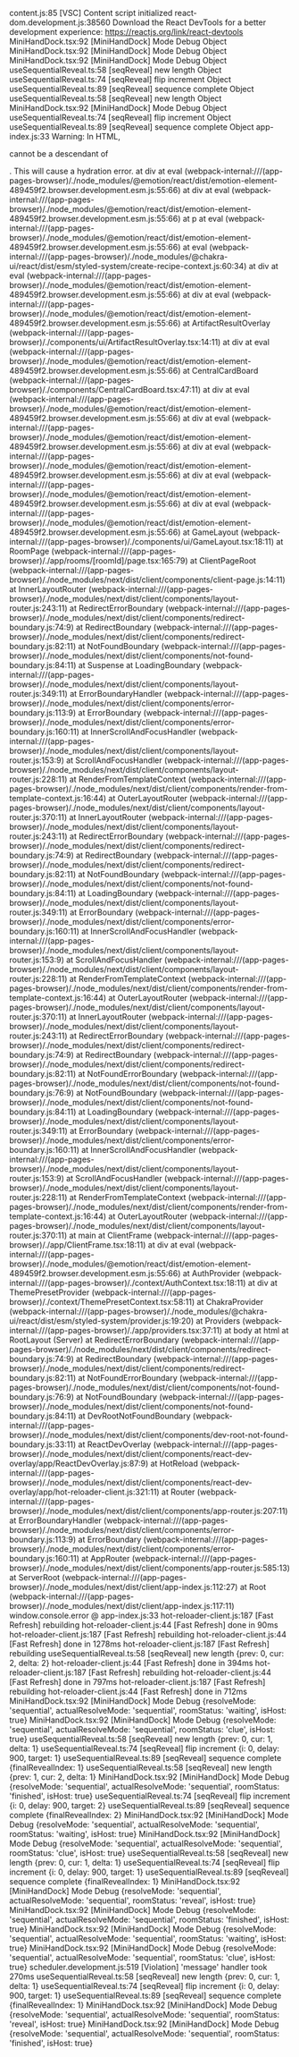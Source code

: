 content.js:85 [VSC] Content script initialized
react-dom.development.js:38560 Download the React DevTools for a better development experience: https://reactjs.org/link/react-devtools
MiniHandDock.tsx:92 [MiniHandDock] Mode Debug Object
MiniHandDock.tsx:92 [MiniHandDock] Mode Debug Object
MiniHandDock.tsx:92 [MiniHandDock] Mode Debug Object
useSequentialReveal.ts:58 [seqReveal] new length Object
useSequentialReveal.ts:74 [seqReveal] flip increment Object
useSequentialReveal.ts:89 [seqReveal] sequence complete Object
useSequentialReveal.ts:58 [seqReveal] new length Object
MiniHandDock.tsx:92 [MiniHandDock] Mode Debug Object
useSequentialReveal.ts:74 [seqReveal] flip increment Object
useSequentialReveal.ts:89 [seqReveal] sequence complete Object
app-index.js:33 Warning: In HTML, <div> cannot be a descendant of <p>.
This will cause a hydration error.
    at div
    at eval (webpack-internal:///(app-pages-browser)/./node_modules/@emotion/react/dist/emotion-element-489459f2.browser.development.esm.js:55:66)
    at div
    at eval (webpack-internal:///(app-pages-browser)/./node_modules/@emotion/react/dist/emotion-element-489459f2.browser.development.esm.js:55:66)
    at p
    at eval (webpack-internal:///(app-pages-browser)/./node_modules/@emotion/react/dist/emotion-element-489459f2.browser.development.esm.js:55:66)
    at eval (webpack-internal:///(app-pages-browser)/./node_modules/@chakra-ui/react/dist/esm/styled-system/create-recipe-context.js:60:34)
    at div
    at eval (webpack-internal:///(app-pages-browser)/./node_modules/@emotion/react/dist/emotion-element-489459f2.browser.development.esm.js:55:66)
    at div
    at eval (webpack-internal:///(app-pages-browser)/./node_modules/@emotion/react/dist/emotion-element-489459f2.browser.development.esm.js:55:66)
    at ArtifactResultOverlay (webpack-internal:///(app-pages-browser)/./components/ui/ArtifactResultOverlay.tsx:14:11)
    at div
    at eval (webpack-internal:///(app-pages-browser)/./node_modules/@emotion/react/dist/emotion-element-489459f2.browser.development.esm.js:55:66)
    at CentralCardBoard (webpack-internal:///(app-pages-browser)/./components/CentralCardBoard.tsx:47:11)
    at div
    at eval (webpack-internal:///(app-pages-browser)/./node_modules/@emotion/react/dist/emotion-element-489459f2.browser.development.esm.js:55:66)
    at div
    at eval (webpack-internal:///(app-pages-browser)/./node_modules/@emotion/react/dist/emotion-element-489459f2.browser.development.esm.js:55:66)
    at div
    at eval (webpack-internal:///(app-pages-browser)/./node_modules/@emotion/react/dist/emotion-element-489459f2.browser.development.esm.js:55:66)
    at div
    at eval (webpack-internal:///(app-pages-browser)/./node_modules/@emotion/react/dist/emotion-element-489459f2.browser.development.esm.js:55:66)
    at div
    at eval (webpack-internal:///(app-pages-browser)/./node_modules/@emotion/react/dist/emotion-element-489459f2.browser.development.esm.js:55:66)
    at GameLayout (webpack-internal:///(app-pages-browser)/./components/ui/GameLayout.tsx:18:11)
    at RoomPage (webpack-internal:///(app-pages-browser)/./app/rooms/[roomId]/page.tsx:165:79)
    at ClientPageRoot (webpack-internal:///(app-pages-browser)/./node_modules/next/dist/client/components/client-page.js:14:11)
    at InnerLayoutRouter (webpack-internal:///(app-pages-browser)/./node_modules/next/dist/client/components/layout-router.js:243:11)
    at RedirectErrorBoundary (webpack-internal:///(app-pages-browser)/./node_modules/next/dist/client/components/redirect-boundary.js:74:9)
    at RedirectBoundary (webpack-internal:///(app-pages-browser)/./node_modules/next/dist/client/components/redirect-boundary.js:82:11)
    at NotFoundBoundary (webpack-internal:///(app-pages-browser)/./node_modules/next/dist/client/components/not-found-boundary.js:84:11)
    at Suspense
    at LoadingBoundary (webpack-internal:///(app-pages-browser)/./node_modules/next/dist/client/components/layout-router.js:349:11)
    at ErrorBoundaryHandler (webpack-internal:///(app-pages-browser)/./node_modules/next/dist/client/components/error-boundary.js:113:9)
    at ErrorBoundary (webpack-internal:///(app-pages-browser)/./node_modules/next/dist/client/components/error-boundary.js:160:11)
    at InnerScrollAndFocusHandler (webpack-internal:///(app-pages-browser)/./node_modules/next/dist/client/components/layout-router.js:153:9)
    at ScrollAndFocusHandler (webpack-internal:///(app-pages-browser)/./node_modules/next/dist/client/components/layout-router.js:228:11)
    at RenderFromTemplateContext (webpack-internal:///(app-pages-browser)/./node_modules/next/dist/client/components/render-from-template-context.js:16:44)
    at OuterLayoutRouter (webpack-internal:///(app-pages-browser)/./node_modules/next/dist/client/components/layout-router.js:370:11)
    at InnerLayoutRouter (webpack-internal:///(app-pages-browser)/./node_modules/next/dist/client/components/layout-router.js:243:11)
    at RedirectErrorBoundary (webpack-internal:///(app-pages-browser)/./node_modules/next/dist/client/components/redirect-boundary.js:74:9)
    at RedirectBoundary (webpack-internal:///(app-pages-browser)/./node_modules/next/dist/client/components/redirect-boundary.js:82:11)
    at NotFoundBoundary (webpack-internal:///(app-pages-browser)/./node_modules/next/dist/client/components/not-found-boundary.js:84:11)
    at LoadingBoundary (webpack-internal:///(app-pages-browser)/./node_modules/next/dist/client/components/layout-router.js:349:11)
    at ErrorBoundary (webpack-internal:///(app-pages-browser)/./node_modules/next/dist/client/components/error-boundary.js:160:11)
    at InnerScrollAndFocusHandler (webpack-internal:///(app-pages-browser)/./node_modules/next/dist/client/components/layout-router.js:153:9)
    at ScrollAndFocusHandler (webpack-internal:///(app-pages-browser)/./node_modules/next/dist/client/components/layout-router.js:228:11)
    at RenderFromTemplateContext (webpack-internal:///(app-pages-browser)/./node_modules/next/dist/client/components/render-from-template-context.js:16:44)
    at OuterLayoutRouter (webpack-internal:///(app-pages-browser)/./node_modules/next/dist/client/components/layout-router.js:370:11)
    at InnerLayoutRouter (webpack-internal:///(app-pages-browser)/./node_modules/next/dist/client/components/layout-router.js:243:11)
    at RedirectErrorBoundary (webpack-internal:///(app-pages-browser)/./node_modules/next/dist/client/components/redirect-boundary.js:74:9)
    at RedirectBoundary (webpack-internal:///(app-pages-browser)/./node_modules/next/dist/client/components/redirect-boundary.js:82:11)
    at NotFoundErrorBoundary (webpack-internal:///(app-pages-browser)/./node_modules/next/dist/client/components/not-found-boundary.js:76:9)
    at NotFoundBoundary (webpack-internal:///(app-pages-browser)/./node_modules/next/dist/client/components/not-found-boundary.js:84:11)
    at LoadingBoundary (webpack-internal:///(app-pages-browser)/./node_modules/next/dist/client/components/layout-router.js:349:11)
    at ErrorBoundary (webpack-internal:///(app-pages-browser)/./node_modules/next/dist/client/components/error-boundary.js:160:11)
    at InnerScrollAndFocusHandler (webpack-internal:///(app-pages-browser)/./node_modules/next/dist/client/components/layout-router.js:153:9)
    at ScrollAndFocusHandler (webpack-internal:///(app-pages-browser)/./node_modules/next/dist/client/components/layout-router.js:228:11)
    at RenderFromTemplateContext (webpack-internal:///(app-pages-browser)/./node_modules/next/dist/client/components/render-from-template-context.js:16:44)
    at OuterLayoutRouter (webpack-internal:///(app-pages-browser)/./node_modules/next/dist/client/components/layout-router.js:370:11)
    at main
    at ClientFrame (webpack-internal:///(app-pages-browser)/./app/ClientFrame.tsx:18:11)
    at div
    at eval (webpack-internal:///(app-pages-browser)/./node_modules/@emotion/react/dist/emotion-element-489459f2.browser.development.esm.js:55:66)
    at AuthProvider (webpack-internal:///(app-pages-browser)/./context/AuthContext.tsx:18:11)
    at div
    at ThemePresetProvider (webpack-internal:///(app-pages-browser)/./context/ThemePresetContext.tsx:58:11)
    at ChakraProvider (webpack-internal:///(app-pages-browser)/./node_modules/@chakra-ui/react/dist/esm/styled-system/provider.js:19:20)
    at Providers (webpack-internal:///(app-pages-browser)/./app/providers.tsx:37:11)
    at body
    at html
    at RootLayout (Server)
    at RedirectErrorBoundary (webpack-internal:///(app-pages-browser)/./node_modules/next/dist/client/components/redirect-boundary.js:74:9)
    at RedirectBoundary (webpack-internal:///(app-pages-browser)/./node_modules/next/dist/client/components/redirect-boundary.js:82:11)
    at NotFoundErrorBoundary (webpack-internal:///(app-pages-browser)/./node_modules/next/dist/client/components/not-found-boundary.js:76:9)
    at NotFoundBoundary (webpack-internal:///(app-pages-browser)/./node_modules/next/dist/client/components/not-found-boundary.js:84:11)
    at DevRootNotFoundBoundary (webpack-internal:///(app-pages-browser)/./node_modules/next/dist/client/components/dev-root-not-found-boundary.js:33:11)
    at ReactDevOverlay (webpack-internal:///(app-pages-browser)/./node_modules/next/dist/client/components/react-dev-overlay/app/ReactDevOverlay.js:87:9)
    at HotReload (webpack-internal:///(app-pages-browser)/./node_modules/next/dist/client/components/react-dev-overlay/app/hot-reloader-client.js:321:11)
    at Router (webpack-internal:///(app-pages-browser)/./node_modules/next/dist/client/components/app-router.js:207:11)
    at ErrorBoundaryHandler (webpack-internal:///(app-pages-browser)/./node_modules/next/dist/client/components/error-boundary.js:113:9)
    at ErrorBoundary (webpack-internal:///(app-pages-browser)/./node_modules/next/dist/client/components/error-boundary.js:160:11)
    at AppRouter (webpack-internal:///(app-pages-browser)/./node_modules/next/dist/client/components/app-router.js:585:13)
    at ServerRoot (webpack-internal:///(app-pages-browser)/./node_modules/next/dist/client/app-index.js:112:27)
    at Root (webpack-internal:///(app-pages-browser)/./node_modules/next/dist/client/app-index.js:117:11)
window.console.error @ app-index.js:33
hot-reloader-client.js:187 [Fast Refresh] rebuilding
hot-reloader-client.js:44 [Fast Refresh] done in 90ms
hot-reloader-client.js:187 [Fast Refresh] rebuilding
hot-reloader-client.js:44 [Fast Refresh] done in 1278ms
hot-reloader-client.js:187 [Fast Refresh] rebuilding
useSequentialReveal.ts:58 [seqReveal] new length {prev: 0, cur: 2, delta: 2}
hot-reloader-client.js:44 [Fast Refresh] done in 394ms
hot-reloader-client.js:187 [Fast Refresh] rebuilding
hot-reloader-client.js:44 [Fast Refresh] done in 797ms
hot-reloader-client.js:187 [Fast Refresh] rebuilding
hot-reloader-client.js:44 [Fast Refresh] done in 712ms
MiniHandDock.tsx:92 [MiniHandDock] Mode Debug {resolveMode: 'sequential', actualResolveMode: 'sequential', roomStatus: 'waiting', isHost: true}
MiniHandDock.tsx:92 [MiniHandDock] Mode Debug {resolveMode: 'sequential', actualResolveMode: 'sequential', roomStatus: 'clue', isHost: true}
useSequentialReveal.ts:58 [seqReveal] new length {prev: 0, cur: 1, delta: 1}
useSequentialReveal.ts:74 [seqReveal] flip increment {i: 0, delay: 900, target: 1}
useSequentialReveal.ts:89 [seqReveal] sequence complete {finalRevealIndex: 1}
useSequentialReveal.ts:58 [seqReveal] new length {prev: 1, cur: 2, delta: 1}
MiniHandDock.tsx:92 [MiniHandDock] Mode Debug {resolveMode: 'sequential', actualResolveMode: 'sequential', roomStatus: 'finished', isHost: true}
useSequentialReveal.ts:74 [seqReveal] flip increment {i: 0, delay: 900, target: 2}
useSequentialReveal.ts:89 [seqReveal] sequence complete {finalRevealIndex: 2}
MiniHandDock.tsx:92 [MiniHandDock] Mode Debug {resolveMode: 'sequential', actualResolveMode: 'sequential', roomStatus: 'waiting', isHost: true}
MiniHandDock.tsx:92 [MiniHandDock] Mode Debug {resolveMode: 'sequential', actualResolveMode: 'sequential', roomStatus: 'clue', isHost: true}
useSequentialReveal.ts:58 [seqReveal] new length {prev: 0, cur: 1, delta: 1}
useSequentialReveal.ts:74 [seqReveal] flip increment {i: 0, delay: 900, target: 1}
useSequentialReveal.ts:89 [seqReveal] sequence complete {finalRevealIndex: 1}
MiniHandDock.tsx:92 [MiniHandDock] Mode Debug {resolveMode: 'sequential', actualResolveMode: 'sequential', roomStatus: 'reveal', isHost: true}
MiniHandDock.tsx:92 [MiniHandDock] Mode Debug {resolveMode: 'sequential', actualResolveMode: 'sequential', roomStatus: 'finished', isHost: true}
MiniHandDock.tsx:92 [MiniHandDock] Mode Debug {resolveMode: 'sequential', actualResolveMode: 'sequential', roomStatus: 'waiting', isHost: true}
MiniHandDock.tsx:92 [MiniHandDock] Mode Debug {resolveMode: 'sequential', actualResolveMode: 'sequential', roomStatus: 'clue', isHost: true}
scheduler.development.js:519 [Violation] 'message' handler took 270ms
useSequentialReveal.ts:58 [seqReveal] new length {prev: 0, cur: 1, delta: 1}
useSequentialReveal.ts:74 [seqReveal] flip increment {i: 0, delay: 900, target: 1}
useSequentialReveal.ts:89 [seqReveal] sequence complete {finalRevealIndex: 1}
MiniHandDock.tsx:92 [MiniHandDock] Mode Debug {resolveMode: 'sequential', actualResolveMode: 'sequential', roomStatus: 'reveal', isHost: true}
MiniHandDock.tsx:92 [MiniHandDock] Mode Debug {resolveMode: 'sequential', actualResolveMode: 'sequential', roomStatus: 'finished', isHost: true}
